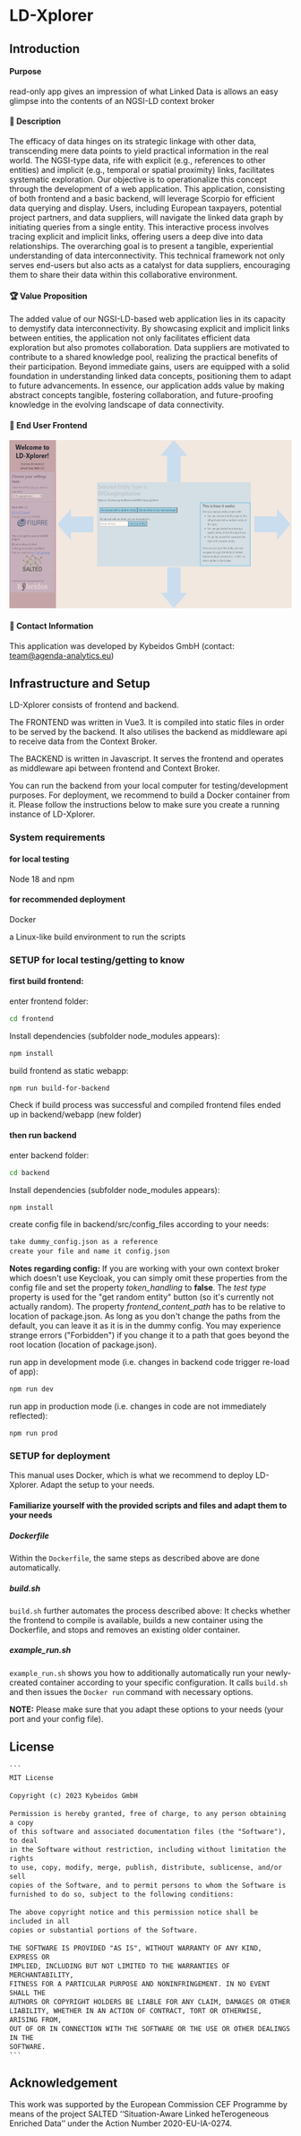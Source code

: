 # LD-Xplorer

## Introduction

#### Purpose

read-only app
gives an impression of what Linked Data is
allows an easy glimpse into the contents of an NGSI-LD context broker

#### 📝 Description

The efficacy of data hinges on its strategic linkage with other data, transcending mere data points to yield practical information in the real world. The NGSI-type data, rife with explicit (e.g., references to other entities) and implicit (e.g., temporal or spatial proximity) links, facilitates systematic exploration.
Our objective is to operationalize this concept through the development of a web application. This application, consisting of both frontend and a basic backend, will leverage Scorpio for efficient data querying and display. Users, including European taxpayers, potential project partners, and data suppliers, will navigate the linked data graph by initiating queries from a single entity.
This interactive process involves tracing explicit and implicit links, offering users a deep dive into data relationships. The overarching goal is to present a tangible, experiential understanding of data interconnectivity. This technical framework not only serves end-users but also acts as a catalyst for data suppliers, encouraging them to share their data within this collaborative environment.

#### 🏆 Value Proposition

The added value of our NGSI-LD-based web application lies in its capacity to demystify data interconnectivity. By showcasing explicit and implicit links between entities, the application not only facilitates efficient data exploration but also promotes collaboration. Data suppliers are motivated to contribute to a shared knowledge pool, realizing the practical benefits of their participation. Beyond immediate gains, users are equipped with a solid foundation in understanding linked data concepts, positioning them to adapt to future advancements. In essence, our application adds value by making abstract concepts tangible, fostering collaboration, and future-proofing knowledge in the evolving landscape of data connectivity.



#### 🎯 End User Frontend

<img src="https://raw.githubusercontent.com/SALTED-Project/LD-Xplorer/master/images/frontend.JPG" alt="ld-xplorer frontend" height="300px"/>


#### 📧 Contact Information

This application was developed by Kybeidos GmbH (contact: team@agenda-analytics.eu)


## Infrastructure and Setup

LD-Xplorer consists of frontend and backend.

The FRONTEND was written in Vue3. It is compiled into static files in order to be served by the backend. It also utilises the backend as middleware api to receive data from the Context Broker.

The BACKEND is written in Javascript. It serves the frontend and operates as middleware api between frontend and Context Broker.

You can run the backend from your local computer for testing/development purposes. For deployment, we recommend to build a Docker container from it. Please follow the instructions below to make sure you create a running instance of LD-Xplorer.

### System requirements

#### for local testing
Node 18 and npm

#### for recommended deployment
Docker

a Linux-like build environment to run the scripts

### SETUP for local testing/getting to know

#### first build frontend:
enter frontend folder:
```sh
cd frontend
```
Install dependencies (subfolder node_modules appears):
```sh
npm install
```
build frontend as static webapp:
```sh
npm run build-for-backend
```

Check if build process was successful and compiled frontend files ended up in backend/webapp (new folder)

#### then run backend

enter backend folder:
```sh
cd backend
```
Install dependencies (subfolder node_modules appears):
```sh
npm install
```
create config file in backend/src/config_files according to your needs:

```sh
take dummy_config.json as a reference
create your file and name it config.json
```

**Notes regarding config:** If you are working with your own context broker which doesn't use Keycloak, you can simply omit these properties from the config file and set the property *token_handling* to **false**. The *test type* property is used for the "get random entity" button (so it's currently not actually random). The property *frontend_content_path* has to be relative to location of package.json. As long as you don't change the paths from the default, you can leave it as it is in the dummy config. You may experience strange errors ("Forbidden") if you change it to a path that goes beyond the root location (location of package.json).

run app in development mode (i.e. changes in backend code trigger re-load of app):
```sh
npm run dev
```
run app in production mode (i.e. changes in code are not immediately reflected):
```
npm run prod
```
    
### SETUP for deployment

This manual uses Docker, which is what we recommend to deploy LD-Xplorer. Adapt the setup to your needs.

#### Familiarize yourself with the provided scripts and files and adapt them to your needs

##### Dockerfile
Within the `Dockerfile`, the same steps as described above are done automatically.

##### build.sh
`build.sh` further automates the process described above: It checks whether the frontend to compile is available, builds a new container using the Dockerfile, and stops and removes an existing older container.

##### example_run.sh
`example_run.sh` shows you how to additionally automatically run your newly-created container according to your specific configuration. It calls `build.sh` and then issues the `Docker run` command with necessary options.

**NOTE:** Please make sure that you adapt these options to your needs (your port and your config file).


## License


    ```
    MIT License

    Copyright (c) 2023 Kybeidos GmbH

    Permission is hereby granted, free of charge, to any person obtaining a copy
    of this software and associated documentation files (the "Software"), to deal
    in the Software without restriction, including without limitation the rights
    to use, copy, modify, merge, publish, distribute, sublicense, and/or sell
    copies of the Software, and to permit persons to whom the Software is
    furnished to do so, subject to the following conditions:

    The above copyright notice and this permission notice shall be included in all
    copies or substantial portions of the Software.

    THE SOFTWARE IS PROVIDED "AS IS", WITHOUT WARRANTY OF ANY KIND, EXPRESS OR
    IMPLIED, INCLUDING BUT NOT LIMITED TO THE WARRANTIES OF MERCHANTABILITY,
    FITNESS FOR A PARTICULAR PURPOSE AND NONINFRINGEMENT. IN NO EVENT SHALL THE
    AUTHORS OR COPYRIGHT HOLDERS BE LIABLE FOR ANY CLAIM, DAMAGES OR OTHER
    LIABILITY, WHETHER IN AN ACTION OF CONTRACT, TORT OR OTHERWISE, ARISING FROM,
    OUT OF OR IN CONNECTION WITH THE SOFTWARE OR THE USE OR OTHER DEALINGS IN THE
    SOFTWARE.
    ```


## Acknowledgement
This work was supported by the European Commission CEF Programme by means of the project SALTED ‘‘Situation-Aware Linked heTerogeneous Enriched Data’’ under the Action Number 2020-EU-IA-0274.


